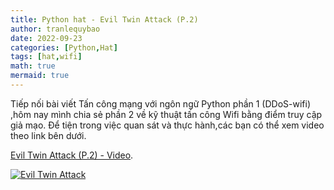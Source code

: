 ```yaml
---
title: Python hat - Evil Twin Attack (P.2)
author: tranlequybao
date: 2022-09-23
categories: [Python,Hat]
tags: [hat,wifi]
math: true
mermaid: true
---
```

Tiếp nối bài viết Tấn công mạng với ngôn ngữ Python phần 1 (DDoS-wifi) ,hôm nay mình chia sẻ phần 2 về kỹ thuật tấn công Wifi bằng điểm truy cập giả mạo. Để tiện trong việc quan sát và thực hành,các bạn có thể xem video theo link bên dưới.

[Evil Twin Attack (P.2) - Video](https://www.youtube.com/watch?v=m0cHXNhBKyc&t=2s).

[![Evil Twin Attack](http://img.youtube.com/vi/m0cHXNhBKyc&t=2s/0.jpg)](http://www.youtube.com/watch?v=m0cHXNhBKyc&t=2s)
